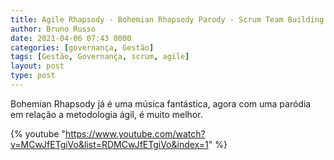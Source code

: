 ```yaml
---
title: Agile Rhapsody - Bohemian Rhapsody Parody - Scrum Team Building - Funny scrum song - Agile Song
author: Bruno Russo
date: 2021-04-06 07:43 0000
categories: [governança, Gestão]
tags: [Gestão, Governança, scrum, agile]
layout: post
type: post
---
```


Bohemian Rhapsody já é uma música fantástica, agora com uma paródia em relação a metodologia ágil, é muito melhor.

{% youtube "https://www.youtube.com/watch?v=MCwJfETgiVo&list=RDMCwJfETgiVo&index=1" %}

